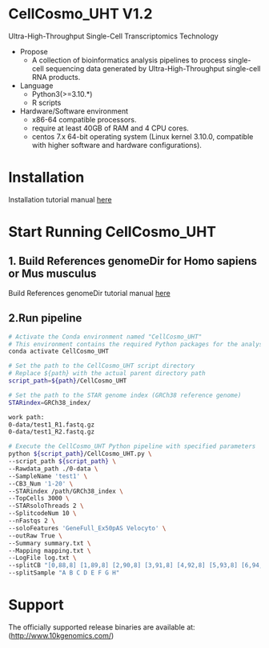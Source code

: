 # CellCosmo_UHT V1.2
Ultra-High-Throughput Single-Cell Transcriptomics Technology
* Propose
   * A collection of bioinformatics analysis pipelines to process single-cell sequencing data generated by Ultra-High-Throughput single-cell RNA products.
* Language
   * Python3(>=3.10.*)
   * R scripts
* Hardware/Software environment
   * x86-64 compatible processors.
   * require at least 40GB of RAM and 4 CPU cores.
   * centos 7.x 64-bit operating system (Linux kernel 3.10.0, compatible with higher software and hardware configurations).
# Installation
Installation tutorial manual [here](docs/install.md)

# Start Running CellCosmo_UHT
## 1. Build References  genomeDir for Homo sapiens or Mus musculus
Build References genomeDir tutorial manual [here](docs/Build_References_genomeDir.md)

## 2.Run pipeline
```bash
# Activate the Conda environment named "CellCosmo_UHT"
# This environment contains the required Python packages for the analysis
conda activate CellCosmo_UHT

# Set the path to the CellCosmo_UHT script directory
# Replace ${path} with the actual parent directory path
script_path=${path}/CellCosmo_UHT

# Set the path to the STAR genome index (GRCh38 reference genome)
STARindex=GRCh38_index/

work path:
0-data/test1_R1.fastq.gz
0-data/test1_R2.fastq.gz

# Execute the CellCosmo_UHT Python pipeline with specified parameters
python ${script_path}/CellCosmo_UHT.py \
--script_path ${script_path} \
--Rawdata_path ./0-data \
--SampleName 'test1' \
--CB3_Num '1-20' \
--STARindex /path/GRCh38_index \
--TopCells 3000 \
--STARsoloThreads 2 \
--SplitcodeNum 10 \
--nFastqs 2 \
--soloFeatures 'GeneFull_Ex50pAS Velocyto' \
--outRaw True \
--Summary summary.txt \
--Mapping mapping.txt \
--LogFile log.txt \
--splitCB "[0,88,8] [1,89,8] [2,90,8] [3,91,8] [4,92,8] [5,93,8] [6,94,8] [7,95,8]" \
--splitSample "A B C D E F G H"
```

# Support
The officially supported release binaries are available at: (http://www.10kgenomics.com/)
